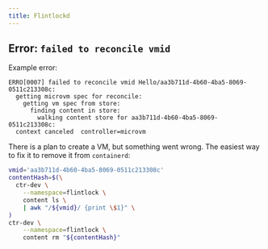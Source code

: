 ```yaml
---
title: Flintlockd
---
```


## Error: `failed to reconcile vmid`

Example error:

```
ERRO[0007] failed to reconcile vmid Hello/aa3b711d-4b60-4ba5-8069-0511c213308c:
  getting microvm spec for reconcile:
    getting vm spec from store:
      finding content in store:
        walking content store for aa3b711d-4b60-4ba5-8069-0511c213308c:
  context canceled  controller=microvm
```

There is a plan to create a VM, but something went wrong. The easiest way to
fix it to remove it from `containerd`:

```bash
vmid='aa3b711d-4b60-4ba5-8069-0511c213308c'
contentHash=$(\
  ctr-dev \
    --namespace=flintlock \
    content ls \
    | awk "/${vmid}/ {print \$1}" \
)
ctr-dev \
    --namespace=flintlock \
    content rm "${contentHash}"
```
